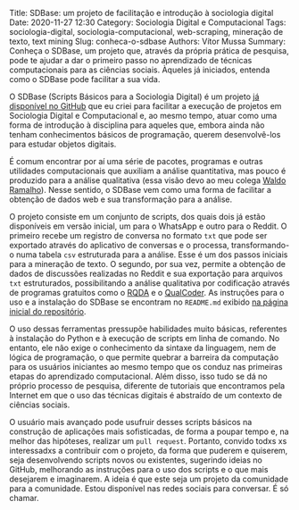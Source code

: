 Title: SDBase: um projeto de facilitação e introdução à sociologia digital
Date: 2020-11-27 12:30
Category: Sociologia Digital e Computacional
Tags: sociologia-digital, sociologia-computacional, web-scraping, mineração de texto, text mining
Slug: conheca-o-sdbase
Authors: Vítor Mussa
Summary: Conheça o SDBase, um projeto que, através da própria prática de pesquisa, pode te ajudar a dar o primeiro passo no aprendizado de técnicas computacionais para as ciências sociais. Àqueles já iniciados, entenda como o SDBase pode facilitar a sua vida.

O SDBase (Scripts Básicos para a Sociologia Digital) é um projeto [já disponível no GitHub](https://github.com/vmussa/sdbase) que eu criei para facilitar a execução de projetos em Sociologia Digital e Computacional e, ao mesmo tempo, atuar como uma forma de introdução à disciplina para aqueles que, embora ainda não tenham conhecimentos básicos de programação, querem desenvolvê-los para estudar objetos digitais.

É comum encontrar por aí uma série de pacotes, programas e outras utilidades computacionais que auxiliam a análise quantitativa, mas pouco é produzido para a análise qualitativa (essa visão devo ao meu colega [Waldo Ramalho](https://br.linkedin.com/in/waldoramalho)). Nesse sentido, o SDBase vem como uma forma de facilitar a obtenção de dados web e sua transformação para a análise.

O projeto consiste em um conjunto de scripts, dos quais dois já estão disponíveis em versão inicial, um para o WhatsApp e outro para o Reddit. O primeiro recebe um registro de conversa no formato `txt` que pode ser exportado através do aplicativo de conversas e o processa, transformando-o numa tabela `csv` estruturada para a análise. Esse é um dos passos iniciais para a mineração de texto. O segundo, por sua vez, permite a obtenção de dados de discussões realizadas no Reddit e sua exportação para arquivos `txt` estruturados, possibilitando a análise qualitativa por codificação através de programas gratuitos como o [RQDA](https://rqda.r-forge.r-project.org/) e o [QualCoder](https://qualcoder.wordpress.com/). As instruções para o uso e a instalação do SDBase se encontram no `README.md` exibido [na página inicial do repositório](https://github.com/vmussa/sdbase).

O uso dessas ferramentas pressupõe habilidades muito básicas, referentes à instalação do Python e à execução de scripts em linha de comando. No entanto, ele não exige o conhecimento da sintaxe da linguagem, nem de lógica de programação, o que permite quebrar a barreira da computação para os usuários iniciantes ao mesmo tempo que os conduz nas primeiras etapas do aprendizado computacional. Além disso, isso tudo se dá no próprio processo de pesquisa, diferente de tutoriais que encontramos pela Internet em que o uso das técnicas digitais é abstraído de um contexto de ciências sociais.

O usuário mais avançado pode usufruir desses scripts básicos na construção de aplicações mais sofisticadas, de forma a poupar tempo e, na melhor das hipóteses, realizar um `pull request`. Portanto, convido todxs xs interessadxs a contribuir com o projeto, da forma que puderem e quiserem, seja desenvolvendo scripts novos ou existentes, sugerindo ideias no GitHub, melhorando as instruções para o uso dos scripts e o que mais desejarem e imaginarem. A ideia é que este seja um projeto da comunidade para a comunidade. Estou disponível nas redes sociais para conversar. É só chamar.
